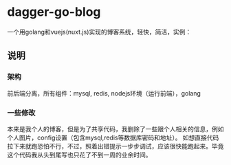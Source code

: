 # dagger-go-blog
一个用golang和vuejs(nuxt.js)实现的博客系统，轻快，简洁，实例：

## 说明
### 架构
前后端分离，所有组件：mysql, redis, nodejs环境（运行前端），golang

### 一些修改
本来是我个人的博客，但是为了共享代码，我删除了一些跟个人相关的信息，例如个人图片，config设置（包含mysql,redis等数据库密码和地址）。
如想直接代码拉下来就跑恐怕不行，不过，照着出错提示一步步调试，应该很快能跑起来。毕竟这个代码我从头到尾写也只花了不到一周的业余时间。

